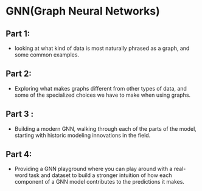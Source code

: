 # GNN(Graph Neural Networks)

## Part 1:

  - looking at what kind of data is most naturally phrased as a graph, and some common examples.
  
## Part 2:

  - Exploring what makes graphs different from other types of data, and some of the specialized choices we have to make when using graphs.
  
## Part 3 :

  - Building a modern GNN, walking through each of the parts of the model, starting with historic modeling innovations in the field. 
  
## Part 4:

  - Providing a GNN playground where you can play around with a real-word task and dataset to build a stronger intuition of how each component of a GNN model contributes to the predictions it makes.
